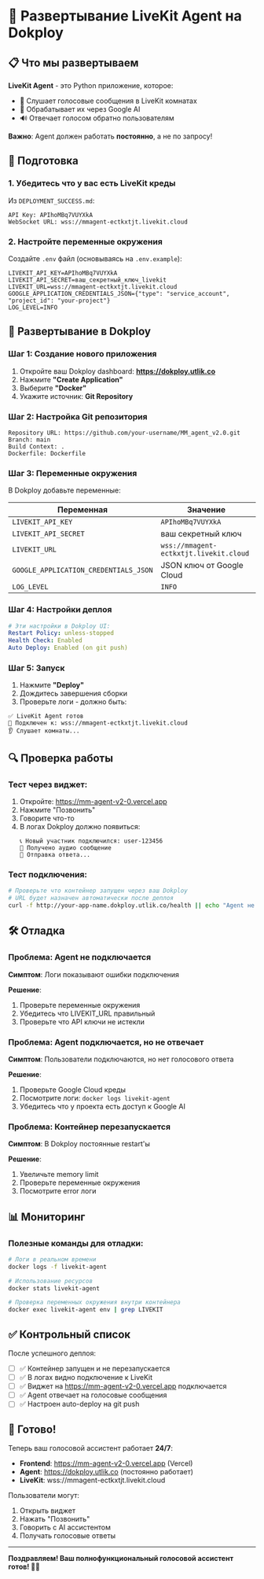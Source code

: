 # 🚀 Развертывание LiveKit Agent на Dokploy

## 📋 Что мы развертываем

**LiveKit Agent** - это Python приложение, которое:
- 🎤 Слушает голосовые сообщения в LiveKit комнатах
- 🤖 Обрабатывает их через Google AI
- 🔊 Отвечает голосом обратно пользователям

**Важно**: Agent должен работать **постоянно**, а не по запросу!

## 🔧 Подготовка

### 1. Убедитесь что у вас есть LiveKit креды

Из `DEPLOYMENT_SUCCESS.md`:
```
API Key: APIhoMBq7VUYXkA
WebSocket URL: wss://mmagent-ectkxtjt.livekit.cloud
```

### 2. Настройте переменные окружения

Создайте `.env` файл (основываясь на `.env.example`):

```env
LIVEKIT_API_KEY=APIhoMBq7VUYXkA
LIVEKIT_API_SECRET=ваш_секретный_ключ_livekit
LIVEKIT_URL=wss://mmagent-ectkxtjt.livekit.cloud
GOOGLE_APPLICATION_CREDENTIALS_JSON={"type": "service_account", "project_id": "your-project"}
LOG_LEVEL=INFO
```

## 🐳 Развертывание в Dokploy

### Шаг 1: Создание нового приложения

1. Откройте ваш Dokploy dashboard: **https://dokploy.utlik.co**
2. Нажмите **"Create Application"**
3. Выберите **"Docker"** 
4. Укажите источник: **Git Repository**

### Шаг 2: Настройка Git репозитория

```
Repository URL: https://github.com/your-username/MM_agent_v2.0.git
Branch: main
Build Context: .
Dockerfile: Dockerfile
```

### Шаг 3: Переменные окружения

В Dokploy добавьте переменные:

| Переменная | Значение |
|------------|----------|
| `LIVEKIT_API_KEY` | `APIhoMBq7VUYXkA` |
| `LIVEKIT_API_SECRET` | ваш секретный ключ |
| `LIVEKIT_URL` | `wss://mmagent-ectkxtjt.livekit.cloud` |
| `GOOGLE_APPLICATION_CREDENTIALS_JSON` | JSON ключ от Google Cloud |
| `LOG_LEVEL` | `INFO` |

### Шаг 4: Настройки деплоя

```yaml
# Эти настройки в Dokploy UI:
Restart Policy: unless-stopped
Health Check: Enabled
Auto Deploy: Enabled (on git push)
```

### Шаг 5: Запуск

1. Нажмите **"Deploy"**
2. Дождитесь завершения сборки
3. Проверьте логи - должно быть:

```
✅ LiveKit Agent готов
🔗 Подключен к: wss://mmagent-ectkxtjt.livekit.cloud
👂 Слушает комнаты...
```

## 🔍 Проверка работы

### Тест через виджет:

1. Откройте: https://mm-agent-v2-0.vercel.app
2. Нажмите "Позвонить"
3. Говорите что-то
4. В логах Dokploy должно появиться:
   ```
   📞 Новый участник подключился: user-123456
   🎤 Получено аудио сообщение
   🤖 Отправка ответа...
   ```

### Тест подключения:

```bash
# Проверьте что контейнер запущен через ваш Dokploy
# URL будет назначен автоматически после деплоя
curl -f http://your-app-name.dokploy.utlik.co/health || echo "Agent не отвечает"
```

## 🛠 Отладка

### Проблема: Agent не подключается

**Симптом**: Логи показывают ошибки подключения

**Решение**:
1. Проверьте переменные окружения
2. Убедитесь что LIVEKIT_URL правильный
3. Проверьте что API ключи не истекли

### Проблема: Agent подключается, но не отвечает

**Симптом**: Пользователи подключаются, но нет голосового ответа

**Решение**:
1. Проверьте Google Cloud креды
2. Посмотрите логи: `docker logs livekit-agent`
3. Убедитесь что у проекта есть доступ к Google AI

### Проблема: Контейнер перезапускается

**Симптом**: В Dokploy постоянные restart'ы

**Решение**:
1. Увеличьте memory limit
2. Проверьте переменные окружения
3. Посмотрите error логи

## 📊 Мониторинг

### Полезные команды для отладки:

```bash
# Логи в реальном времени
docker logs -f livekit-agent

# Использование ресурсов
docker stats livekit-agent

# Проверка переменных окружения внутри контейнера
docker exec livekit-agent env | grep LIVEKIT
```

## ✅ Контрольный список

После успешного деплоя:

- [ ] ✅ Контейнер запущен и не перезапускается
- [ ] ✅ В логах видно подключение к LiveKit
- [ ] ✅ Виджет на https://mm-agent-v2-0.vercel.app подключается
- [ ] ✅ Agent отвечает на голосовые сообщения
- [ ] ✅ Настроен auto-deploy на git push

## 🚀 Готово!

Теперь ваш голосовой ассистент работает **24/7**:

- **Frontend**: https://mm-agent-v2-0.vercel.app (Vercel)
- **Agent**: https://dokploy.utlik.co (постоянно работает)
- **LiveKit**: wss://mmagent-ectkxtjt.livekit.cloud

Пользователи могут:
1. Открыть виджет
2. Нажать "Позвонить" 
3. Говорить с AI ассистентом
4. Получать голосовые ответы

---

**Поздравляем! Ваш полнофункциональный голосовой ассистент готов! 🎤✨** 